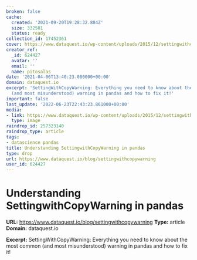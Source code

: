 ```yaml
---
broken: false
cache:
  created: '2021-09-20T19:28:32.884Z'
  size: 332581
  status: ready
collection_id: 17452361
cover: https://www.dataquest.io/wp-content/uploads/2015/12/settingwithcopywarning.png
creator_ref:
  _id: 624427
  avatar: ''
  email: ''
  name: pitosalas
date: '2021-04-06T13:40:23.080000+00:00'
domain: dataquest.io
excerpt: 'SettingWithCopyWarning: Everything you need to know about the most common
  (and most misunderstood) warning in pandas and how to fix it!'
important: false
last_update: '2022-06-23T22:43:23.861000+00:00'
media:
- link: https://www.dataquest.io/wp-content/uploads/2015/12/settingwithcopywarning.png
  type: image
raindrop_id: 257323140
raindrop_type: article
tags:
- datascience pandas
title: Understanding SettingwithCopyWarning in pandas
type: drop
url: https://www.dataquest.io/blog/settingwithcopywarning
user_id: 624427
---
```


# Understanding SettingwithCopyWarning in pandas

**URL:** https://www.dataquest.io/blog/settingwithcopywarning
**Type:** article
**Domain:** dataquest.io

**Excerpt:** SettingWithCopyWarning: Everything you need to know about the most common (and most misunderstood) warning in pandas and how to fix it!
